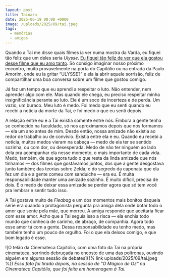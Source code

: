 ```yaml
---
layout: post
title: Tainara
date: 2025-06-19 00:00 +0000
image: /uploads/2025/09/tai.jpeg
tags:
  - memórias
  - amigos
---
```


Quando a Tai me disse quais filmes ia ver numa mostra da Varda, eu fiquei tão feliz que um deles seria _Ulysse_. [Eu fiquei tão feliz de ver que ela gostou desse filme que eu amo tanto](https://boxd.it/a1cvcv). Só consigo imaginar nosso próximo encontro, muito provavelmente na porta do Capitólio ou na entrada da Paulo Amorim, onde eu ia gritar “ULYSSE?” e ela ia abrir aquele sorrisão, feliz de compartilhar uma boa conversa sobre um filme que gostou comigo.

Já faz um tempo que eu aprendi a respeitar o luto. Não entender, nem aprender algo com ele. Mas quando ele chega, eu preciso respeitar minha insignificância perante ao luto. Ele é um soco de incerteza e de perda. Um vazio, um buraco. Meu luto é medo. Foi medo que eu senti quando eu recebi a notícia da morte da Tai, e foi medo o que eu senti depois.

A relação entre eu e a Tai existia somente entre nós. Embora a gente tenha se conhecido na faculdade, só nos aproximamos depois que nos formamos — ela um ano antes de mim. Desde então, nossa amizade não existia ao redor de trabalho ou de convívio. Existia entre ela e eu. Quando eu recebi a notícia, muitos medos vieram na cabeça — medo de ela ter se sentido sozinha, ou com dor, ou desesperada. Medo de não ter ninguém ao lado dela pra acompanhar ela nesse momento, o mais importante de cada vida. Medo, também, de que agora tudo o que resta da linda amizade que nós tínhamos — dos filmes que gostávamos juntos, dos que a gente desgostava junto também; das teorias sobre Zelda; e do segredo da caponata que ela fez um dia e a gente comeu com sanduíche — era eu. É muita responsabilidade manter uma amizade sozinho. É muito difícil, precisa de dois. É o medo de deixar essa amizade se perder agora que só tem você pra lembrar e sentir tudo isso.

A Tai gostava muito de _Fleabag_ e um dos momentos mais bonitos daquela série era quando a protagonista pergunta pra amiga dela onde botar todo o amor que sente pela mãe, que morreu. A amiga responde que aceitaria ficar com esse amor. Acho que a Tai seguia isso a risca — ela enchia todo mundo que conhecia de carinho, de abraço, de companhia. Agora todo esse amor tá com a gente. Dessa responsabilidade eu tenho medo, mas também tenho um pouco de orgulho. Foi o que ela deixou comigo, e que bom legado é esse.

![O telão da Cinemateca Capitólio, com uma foto da Tai na própria cinemateca, sorrindo debruçada no encosto de uma das poltronas, ouvindo alguém em alguma sessão de debates]({% link uploads/2025/09/tai.jpeg %}) _Essa foto foi tirada depois, na sessão de "O Mágico de Oz" na Cinemateca Capitólio, que foi feita em homenagem à Tai._
